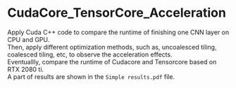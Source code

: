 # CudaCore_TensorCore_Acceleration

Apply Cuda C++ code to compare the runtime of finishing one CNN layer on CPU and GPU.  
Then, apply different optimization methods, such as, uncoalesced tiling, coalesced tiling, etc, to observe the acceleration effects.  
Eventuallly, compare the runtime of Cudacore and Tensorcore based on RTX 2080 ti.  
A part of results are shown in the `Simple results.pdf` file.
